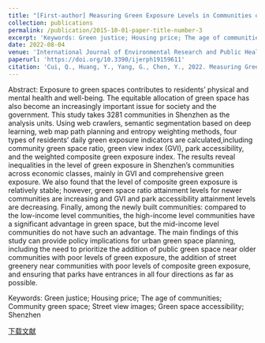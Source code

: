 ```yaml
---
title: "[First-author] Measuring Green Exposure Levels in Communities of Different Economic Levels at Different Completion Periods: Through the Lens of Social Equity"
collection: publications
permalink: /publication/2015-10-01-paper-title-number-3
excerpt: 'Keywords: Green justice; Housing price; The age of communities; Community green space; Street view images; Green space accessibility; Shenzhen'
date: 2022-08-04
venue: 'International Journal of Environmental Research and Public Health (IJERPH)'
paperurl: 'https://doi.org/10.3390/ijerph19159611'
citation: 'Cui, Q., Huang, Y., Yang, G., Chen, Y., 2022. Measuring Green Exposure Levels in Communities of Different Economic Levels at Different Completion Periods: Through the Lens of Social Equity. International Journal of Environmental Research and Public Health 19, 9611. https://doi.org/10.3390/ijerph19159611'
---
```

Abstract: Exposure to green spaces contributes to residents’ physical and mental health and well-being. The equitable allocation of green space has also become an increasingly important issue for society and the government. This study takes 3281 communities in Shenzhen as the analysis units. Using web crawlers, semantic segmentation based on deep learning, web map path planning and entropy weighting methods, four types of residents’ daily green exposure indicators are calculated,including community green space ratio, green view index (GVI), park accessibility, and the weighted composite green exposure index. The results reveal inequalities in the level of green exposure in Shenzhen’s communities across economic classes, mainly in GVI and comprehensive green exposure. We also found that the level of composite green exposure is relatively stable; however, green space ratio attainment levels for newer communities are increasing and GVI and park accessibility attainment levels are decreasing. Finally, among the newly built communities: compared to the low-income level communities, the high-income level communities have a significant advantage in green space, but the mid-income level communities do not have such an advantage. The main findings of this study can provide policy implications for urban green space planning, including the need to prioritize the addition of public green space near older communities with poor levels of green exposure, the addition of street greenery near communities with poor levels of composite green exposure, and ensuring that parks have entrances in all four directions as far as possible.

Keywords: Green justice; Housing price; The age of communities; Community green space; Street view images; Green space accessibility; Shenzhen

[下载文献](https://www.mdpi.com/1660-4601/19/15/9611/pdf?version=1659612888)
